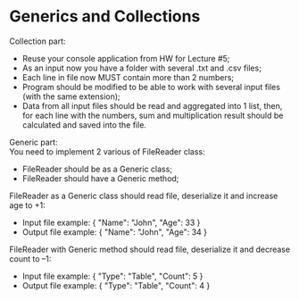 # Generics and Collections

Collection part:
- Reuse your console application from HW for Lecture #5;
- As an input now you have a folder with several .txt and .csv files;
- Each line in file now MUST contain more than 2 numbers;
- Program should be modified to be able to work with several input files (with the same extension);
- Data from all input files should be read and aggregated into 1 list, then, for each line with the numbers, 
  sum and multiplication result should be calculated and saved into the file.
  
Generic part:  
You need to implement 2 various of FileReader class:
- FileReader should be as a Generic class;
- FileReader  should have a Generic method;

FileReader as a Generic class should read file, deserialize it and increase age to +1:
- Input file example: { "Name": "John", "Age": 33 }
- Output file example: { "Name": "John", "Age": 34 }

FileReader with Generic method should read file, deserialize it and decrease count to –1:
- Input file example: { "Type": "Table", "Count": 5 }
- Output file example: { "Type": "Table", "Count": 4 }

